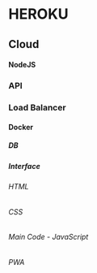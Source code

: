 
# HEROKU
## Cloud
#### NodeJS
### API
### Load Balancer
#### Docker
##### DB
##### Interface
###### HTML
###### CSS
###### Main Code - JavaScript
###### PWA



